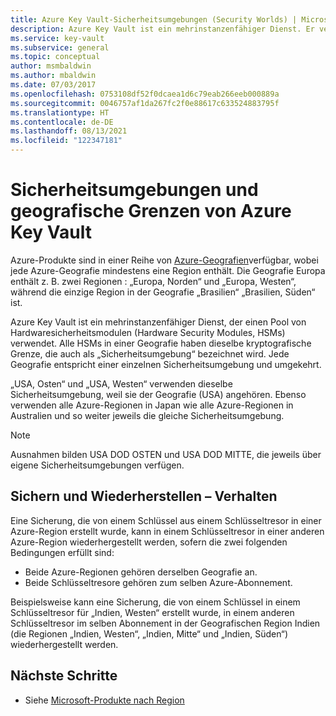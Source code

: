 ```yaml
---
title: Azure Key Vault-Sicherheitsumgebungen (Security Worlds) | Microsoft Docs
description: Azure Key Vault ist ein mehrinstanzenfähiger Dienst. Er verwendet einen Pool von HSMs in jeder Azure-Region. Alle Regionen in einer geografischen Region haben eine gemeinsame kryptografische Grenze.
ms.service: key-vault
ms.subservice: general
ms.topic: conceptual
author: msmbaldwin
ms.author: mbaldwin
ms.date: 07/03/2017
ms.openlocfilehash: 0753108df52f0dcaea1d6c79eab266eeb000889a
ms.sourcegitcommit: 0046757af1da267fc2f0e88617c633524883795f
ms.translationtype: HT
ms.contentlocale: de-DE
ms.lasthandoff: 08/13/2021
ms.locfileid: "122347181"
---
```

# <a name="azure-key-vault-security-worlds-and-geographic-boundaries"></a>Sicherheitsumgebungen und geografische Grenzen von Azure Key Vault

Azure-Produkte sind in einer Reihe von [Azure-Geografien](https://azure.microsoft.com/global-infrastructure/geographies/)verfügbar, wobei jede Azure-Geografie mindestens eine Region enthält. Die Geografie Europa enthält z. B. zwei Regionen : „Europa, Norden“ und „Europa, Westen“, während die einzige Region in der Geografie „Brasilien“ „Brasilien, Süden“ ist.

Azure Key Vault ist ein mehrinstanzenfähiger Dienst, der einen Pool von Hardwaresicherheitsmodulen (Hardware Security Modules, HSMs) verwendet. Alle HSMs in einer Geografie haben dieselbe kryptografische Grenze, die auch als „Sicherheitsumgebung“ bezeichnet wird. Jede Geografie entspricht einer einzelnen Sicherheitsumgebung und umgekehrt.

„USA, Osten“ und „USA, Westen“ verwenden dieselbe Sicherheitsumgebung, weil sie der Geografie (USA) angehören. Ebenso verwenden alle Azure-Regionen in Japan wie alle Azure-Regionen in Australien und so weiter jeweils die gleiche Sicherheitsumgebung.

>[!NOTE]
> Ausnahmen bilden USA DOD OSTEN und USA DOD MITTE, die jeweils über eigene Sicherheitsumgebungen verfügen.

## <a name="backup-and-restore-behavior"></a>Sichern und Wiederherstellen – Verhalten

Eine Sicherung, die von einem Schlüssel aus einem Schlüsseltresor in einer Azure-Region erstellt wurde, kann in einem Schlüsseltresor in einer anderen Azure-Region wiederhergestellt werden, sofern die zwei folgenden Bedingungen erfüllt sind:

- Beide Azure-Regionen gehören derselben Geografie an.
- Beide Schlüsseltresore gehören zum selben Azure-Abonnement.

Beispielsweise kann eine Sicherung, die von einem Schlüssel in einem Schlüsseltresor für „Indien, Westen“ erstellt wurde, in einem anderen Schlüsseltresor im selben Abonnement in der Geografischen Region Indien (die Regionen „Indien, Westen“, „Indien, Mitte“ und „Indien, Süden“) wiederhergestellt werden.

## <a name="next-steps"></a>Nächste Schritte

- Siehe [Microsoft-Produkte nach Region](https://azure.microsoft.com/regions/services/)

